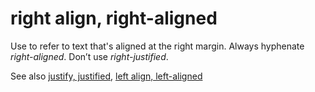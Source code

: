 ﻿# right align, right-aligned

Use to refer to text that's aligned at the right margin. Always hyphenate *right-aligned*. Don’t use *right-justified*.

See also [justify, justified](/style-guide/a-z-word-list-term-collections/j/justify-justified), [left align, left-aligned](/style-guide/a-z-word-list-term-collections/l/left-align-left-aligned)
